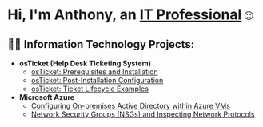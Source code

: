<h1>Hi, I'm Anthony, an <a href="https://linkedin.com/in/">IT Professional</a>☺</h1>

<h2>👨‍💻 Information Technology Projects:</h2>

- <b>osTicket (Help Desk Ticketing System)</b>
  - [osTicket: Prerequisites and Installation](https://github.com/Hendersonjr1993/osticket-prereqs)
  - [osTicket: Post-Installation Configuration](https://github.com/Hendersonjr1993/post-install-config)
  - [osTicket: Ticket Lifecycle Examples](https://github.com/Hendersonjr1993/ticket-lifecycle)
- <b>Microsoft Azure</b>
  - [Configuring On-premises Active Directory within Azure VMs](https://github.com/Hendersonjr1993/configure-ad)
  - [Network Security Groups (NSGs) and Inspecting Network Protocols](https://github.com/Hendersonjr1993/azure-network-protocols)
